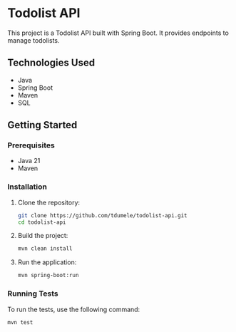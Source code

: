 # Todolist API

This project is a Todolist API built with Spring Boot. It provides endpoints to manage todolists.

## Technologies Used

- Java
- Spring Boot
- Maven
- SQL

## Getting Started

### Prerequisites

- Java 21
- Maven

### Installation

1. Clone the repository:
    ```sh
    git clone https://github.com/tdumele/todolist-api.git
    cd todolist-api
    ```

2. Build the project:
    ```sh
    mvn clean install
    ```

3. Run the application:
    ```sh
    mvn spring-boot:run
    ```

### Running Tests

To run the tests, use the following command:
```sh
mvn test